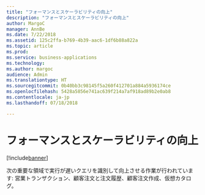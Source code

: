 ```yaml
---
title: "フォーマンスとスケーラビリティの向上"
description: "フォーマンスとスケーラビリティの向上"
author: MargoC
manager: AnnBe
ms.date: 7/22/2018
ms.assetid: 125c2ffa-b769-4b39-aac6-1df6b88a822a
ms.topic: article
ms.prod: 
ms.service: business-applications
ms.technology: 
ms.author: margoc
audience: Admin
ms.translationtype: HT
ms.sourcegitcommit: 0b40bb3c98145f5a260f412701a884a5936174ce
ms.openlocfilehash: 5428a5856e741ac639f214a7af918ad89b2e0ab8
ms.contentlocale: ja-jp
ms.lasthandoff: 07/18/2018

---
```

#  <a name="enhanced-performance-and-scalability"></a>フォーマンスとスケーラビリティの向上


[!include[banner](../../includes/banner.md)]

次の重要な領域で実行が遅いクエリを識別して向上させる作業が行われています: 営業トランザクション、顧客注文と注文履歴、顧客注文作成、仮想カタログ。

